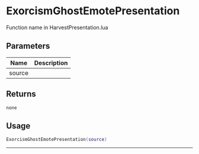 # ExorcismGhostEmotePresentation

Function name in HarvestPresentation.lua

## Parameters

| Name   | Description |
| ------ | ----------- |
| source |             |

## Returns

`none`

## Usage

```lua
ExorcismGhostEmotePresentation(source)
```

---
